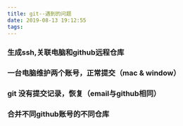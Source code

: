 ```yaml
---
title: git--遇到的问题
date: 2019-08-13 19:12:55
tags:
---
```

### 生成ssh,关联电脑和github远程仓库
### 一台电脑维护两个账号，正常提交（mac & window）
### git 没有提交记录，恢复（email与github相同）
### 合并不同github账号的不同仓库
### 